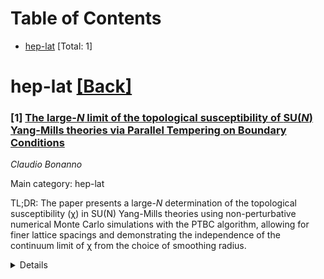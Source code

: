 <div id=toc></div>

# Table of Contents

- [hep-lat](#hep-lat) [Total: 1]


<div id='hep-lat'></div>

# hep-lat [[Back]](#toc)

### [1] [The large-$N$ limit of the topological susceptibility of $\mathrm{SU}(N)$ Yang-Mills theories via Parallel Tempering on Boundary Conditions](https://arxiv.org/abs/2510.08006)
*Claudio Bonanno*

Main category: hep-lat

TL;DR: The paper presents a large-$N$ determination of the topological susceptibility (χ) in SU(N) Yang-Mills theories using non-perturbative numerical Monte Carlo simulations with the PTBC algorithm, allowing for finer lattice spacings and demonstrating the independence of the continuum limit of χ from the choice of smoothing radius.


<details>
  <summary>Details</summary>
Motivation: To accurately determine the topological susceptibility across a range of N values (3 ≤ N ≤ 6) and to demonstrate the effectiveness of the Parallel Tempering on Boundary Conditions (PTBC) algorithm in overcoming topological freezing for N > 3, enabling exploration of finer lattice spacings and ensuring the independence of the results from the choice of boundary conditions.

Method: Non-perturbative numerical Monte Carlo simulations are employed with the PTBC algorithm to explore a uniform range of lattice spacing for various N values. The study also takes the continuum limit at a fixed smoothing radius in physical units to show the independence of the result from this parameter.

Result: The author was able to precisely determine the topological susceptibility for finer lattice spacings than previous studies that used periodic or open boundary conditions. The continuum limit of the topological susceptibility is shown to be independent of the smoothing radius in physical units.

Conclusion: The new PTBC results provide an accurate determination of the topological susceptibility and confirm its independence from the smoothing radius in the continuum limit, offering a comprehensive comparison with previous determinations in the literature for both finite N and the large-N limit.

Abstract: I present a large-$N$ determination of the topological susceptibility $\chi$
of $\mathrm{SU}(N)$ Yang--Mills theories using non-perturbative numerical Monte
Carlo simulations of the lattice-discretized theory for $3\le N \le 6$, and
adopting the Parallel Tempering on Boundary Conditions (PTBC) algorithm to
bypass topological freezing for $N>3$. Thanks to this algorithm I am able to
explore a uniform range of lattice spacing across all values of $N$, and to
precisely determine $\chi$ for finer lattice spacings compared to previous
studies with periodic or open boundary conditions. By taking the continuum
limit at fixed smoothing radius in physical units, I am also able to show the
independence of the continuum limit of $\chi$ from this choice. I conclude
providing a comprehensive comparison of my new PTBC results with previous
determinations of the topological susceptibility in the literature, both at
finite $N$ and in the large-$N$ limit.

</details>
